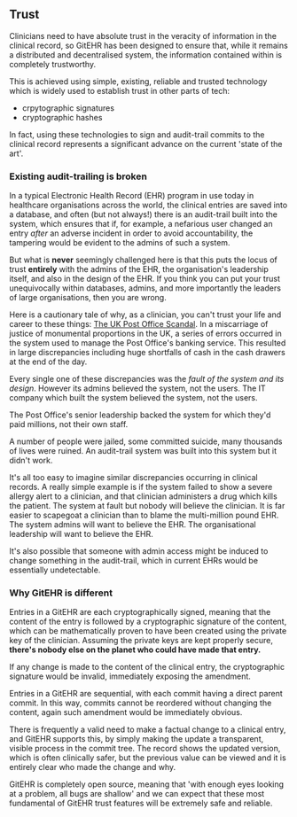 ## Trust

Clinicians need to have absolute trust in the veracity of information in the clinical record, so GitEHR has been designed to ensure that, while it remains a distributed and decentralised system, the information contained within is completely trustworthy.

This is achieved using simple, existing, reliable and trusted technology which is widely used to establish trust in other parts of tech:

* crpytographic signatures
* cryptographic hashes

In fact, using these technologies to sign and audit-trail commits to the clinical record represents a significant advance on the current 'state of the art'.

### Existing audit-trailing is broken

In a typical Electronic Health Record (EHR) program in use today in healthcare organisations across the world, the clinical entries are saved into a database, and often (but not always!) there is an audit-trail built into the system, which ensures that if, for example, a nefarious user changed an entry *after* an adverse incident in order to avoid accountability, the tampering would be evident to the admins of such a system.

But what is **never** seemingly challenged here is that this puts the locus of trust **entirely** with the admins of the EHR, the organisation's leadership itself, and also in the design of the EHR. If you think you can put your trust unequivocally within databases, admins, and more importantly the leaders of large organisations, then you are wrong.

Here is a cautionary tale of why, as a clinician, you can't trust your life and career to these things: [The UK Post Office Scandal](https://en.wikipedia.org/wiki/British_Post_Office_scandal). In a miscarriage of justice of monumental proportions in the UK, a series of errors occurred in the system used to manage the Post Office's banking service. This resulted in large discrepancies including huge shortfalls of cash in the cash drawers at the end of the day.

Every single one of these discrepancies was the *fault of the system and its design*. However its admins believed the system, not the users. The IT company which built the system believed the system, not the users.

The Post Office's senior leadership backed the system for which they'd paid millions, not their own staff.

A number of people were jailed, some committed suicide, many thousands of lives were ruined. An audit-trail system was built into this system but it didn't work.

It's all too easy to imagine similar discrepancies occurring in clinical records. A really simple example is if the system failed to show a severe allergy alert to a clinician, and that clinician administers a drug which kills the patient. The system at fault but nobody will believe the clinician. It is far easier to scapegoat a clinician than to blame the multi-million pound EHR. The system admins will want to believe the EHR. The organisational leadership will want to believe the EHR.

It's also possible that someone with admin access might be induced to change something in the audit-trail, which in current EHRs would be essentially undetectable.

### Why GitEHR is different


Entries in a GitEHR are each cryptographically signed, meaning that the content of the entry is followed by a cryptographic signature of the content, which can be mathematically proven to have been created using the private key of the clinician. Assuming the private keys are kept properly secure, **there's nobody else on the planet who could have made that entry.**

If any change is made to the content of the clinical entry, the cryptographic signature would be invalid, immediately exposing the amendment.

Entries in a GitEHR are sequential, with each commit having a direct parent commit. In this way, commits cannot be reordered without changing the content, again such amendment would be immediately obvious.

There is frequently a valid need to make a factual change to a clinical entry, and GitEHR supports this, by simply making the update a transparent, visible process in the commit tree. The record shows the updated version, which is often clinically safer, but the previous value can be viewed and it is entirely clear who made the change and why.

GitEHR is completely open source, meaning that 'with enough eyes looking at a problem, all bugs are shallow' and we can expect that these most fundamental of GitEHR trust features will be extremely safe and reliable.